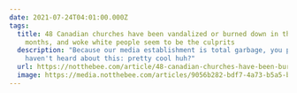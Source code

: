 ```yaml
---
date: 2021-07-24T04:01:00.000Z
tags:
  title: 48 Canadian churches have been vandalized or burned down in the past two
    months, and woke white people seem to be the culprits
  description: "Because our media establishment is total garbage, you probably
    haven't heard about this: pretty cool huh?"
  url: https://notthebee.com/article/48-canadian-churches-have-been-burned-down-in-the-past-few-months-almost-exclusively-by-white-progressives
  image: https://media.notthebee.com/articles/9056b282-bdf7-4a73-b5a5-bd2f6958fac6.jpg
---
```

